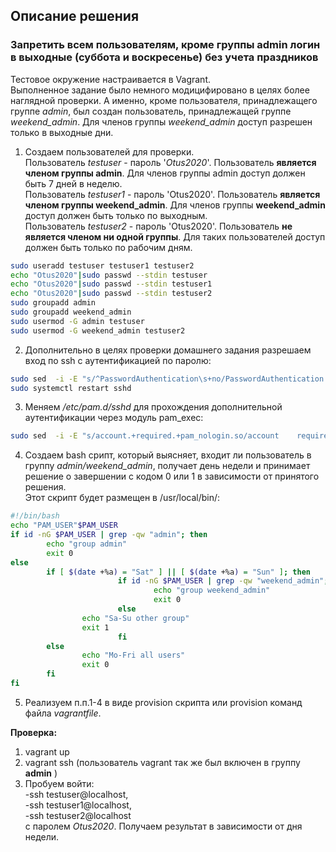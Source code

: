 ## Описание решения
### Запретить всем пользователям, кроме группы admin логин в выходные (суббота и воскресенье) без учета праздников
Тестовое окружение настраивается в Vagrant.  
Выполненное задание было немного модицифировано в целях более наглядной проверки. А именно, кроме пользователя, принадлежащего группе _admin_, был создан пользователь, принадлежащей группе _weekend_admin_. Для членов группы _weekend_admin_ доступ разрешен только в выходные дни.
1. Создаем пользователей для проверки.  
Пользователь _testuser_ - пароль '_Otus2020_'. Пользователь __является членом группы admin__. Для членов группы admin доступ должен быть 7 дней в неделю.  
Пользователь _testuser1_ - пароль 'Otus2020'. Пользователь  __является членом группы weekend_admin__. Для членов группы __weekend_admin__ доступ должен быть только по выходным.  
Пользователь _testuser2_ - пароль 'Otus2020'. Пользователь  __не является членом ни одной группы__. Для таких пользователей доступ должен быть только по рабочим дням.
```bash
sudo useradd testuser testuser1 testuser2
echo "Otus2020"|sudo passwd --stdin testuser
echo "Otus2020"|sudo passwd --stdin testuser1
echo "Otus2020"|sudo passwd --stdin testuser2
sudo groupadd admin
sudo groupadd weekend_admin
sudo usermod -G admin testuser
sudo usermod -G weekend_admin testuser2
```
2. Дополнительно в целях проверки домашнего задания разрешаем вход по ssh с аутентификацией по паролю:
```sh
sudo sed  -i -E "s/^PasswordAuthentication\s+no/PasswordAuthentication yes/" /etc/ssh/sshd_config
sudo systemctl restart sshd
```
3. Меняем _/etc/pam.d/sshd_ для прохождения дополнительной аутентификации через модуль pam_exec:
```sh
sudo sed  -i -E "s/account.+required.+pam_nologin.so/account    required     pam_nologin.so\naccount    required    pam_exec.so    \/usr\/local\/bin\/is-admin.sh/" /etc/pam.d/sshd
```
4. Создаем bash срипт, который выясняет, входит ли пользователь в группу _admin/weekend_admin_, получает день недели и принимает решение о завершении с кодом 0 или 1 в зависимости от принятого решения.  
Этот скрипт будет размещен в /usr/local/bin/:
```sh
#!/bin/bash
echo "PAM_USER"$PAM_USER
if id -nG $PAM_USER | grep -qw "admin"; then
        echo "group admin"
        exit 0
else
        if [ $(date +%a) = "Sat" ] || [ $(date +%a) = "Sun" ]; then
                        if id -nG $PAM_USER | grep -qw "weekend_admin"; then
                                echo "group weekend_admin"
                                exit 0
                        else
                echo "Sa-Su other group"
                exit 1
                        fi
        else
                echo "Mo-Fri all users"
                exit 0
        fi
fi
```
5. Реализуем п.п.1-4 в виде provision скрипта или provision команд файла _vagrantfile_.

__Проверка:__
1. vagrant up
2. vagrant ssh (пользователь vagrant так же был включен в группу __admin__ )
3. Пробуем войти:  
-ssh testuser@localhost,  
-ssh testuser1@localhost,  
-ssh testuser2@localhost  
с паролем _Otus2020_. 
Получаем результат в зависимости от дня недели.
